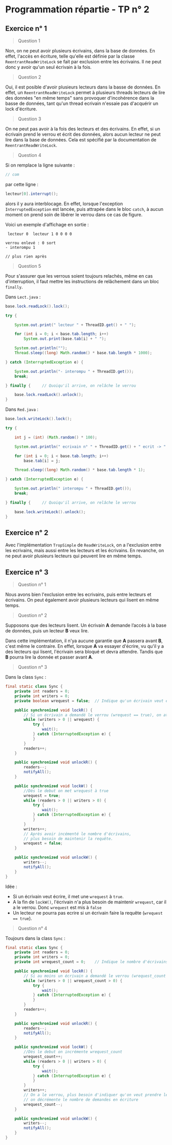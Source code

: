 
# Programmation répartie -  TP n° 2 #

## Exercice n° 1 ##

> Question 1

Non, on ne peut avoir plusieurs écrivains, dans la base de données.
En effet, l'accès en écriture, telle qu'elle est définie
par la classe ```ReentrantReadWriteLock``` se fait par exclusion entre les écrivains.
Il ne peut donc y avoir qu'un seul écrivain à la fois.

> Question 2

Oui, il est posible d'avoir plusieurs lecteurs dans la basse de données.
En effet, un ```ReentrantReadWriteLock``` permet à plusieurs threads lecteurs de lire des données
"en même temps" sans provoquer d'incohérence dans la basse de données, tant qu'un thread ecrivain
n'essaie pas d'acquérir un lock d'écriture.

> Question 3

On ne peut pas avoir à la fois des lecteurs et des écrivains. En effet, si un écrivain
prend le verrou et écrit des données, alors aucun lecteur ne peut lire dans la base de données.
Cela est spécifié par la documentation de ```ReentrantReadWriteLock```.

> Question 4

Si on remplace la ligne suivante :

```java
// com
```

par cette ligne :

```java
lecteur[0].interrupt();
```

alors il y aura interblocage.
En effet, lorsque l'exception ```InterruptedException``` est lancée, puis attrapée
dans le bloc ```catch```, à aucun moment on prend soin de libérer le verrou dans ce cas de figure.

Voici un exemple d'affichage en sortie :

```
 lecteur 0  lecteur 1 0 0 0 0

verrou enlevé : 0 sort
- interompu 1

// plus rien après
```

> Question 5

Pour s'assurer que les verrous soient toujours relachés, même en cas d'interruption,
il faut mettre les instructions de relâchement dans un bloc ```finally```.

Dans ```Lect.java``` :

```java
base.lock.readLock().lock();

try {

	System.out.print(" lecteur " + ThreadID.get() + " ");

	for (int i = 0; i < base.tab.length; i++)
		System.out.print(base.tab[i] + " ");

	System.out.println("");
	Thread.sleep((long) Math.random() * base.tab.length * 1000);

} catch (InterruptedException e) {

	System.out.println("- interompu " + ThreadID.get());
	break;

} finally {     // Quoiqu'il arrive, on relâche le verrou

	base.lock.readLock().unlock();
}
```

Dans ```Red.java``` :

```java
base.lock.writeLock().lock();

try {

	int j = (int) (Math.random() * 100);

	System.out.println(" ecrivain n° " + ThreadID.get() + " ecrit -> " + j);

	for (int i = 0; i < base.tab.length; i++)
		base.tab[i] = j;

	Thread.sleep((long) Math.random() * base.tab.length * 1);

} catch (InterruptedException e) {

	System.out.println(" interompu " + ThreadID.get());
	break;

} finally {     // Quoiqu'il arrive, on relâche le verrou

	base.lock.writeLock().unlock();
}
```


## Exercice n° 2 ##

Avec l'implémentation ```TropSimple``` de ```ReadWriteLock```, on a l'exclusion
entre les ecrivains, mais aussi entre les lecteurs et les écrivains.
En revanche, on ne peut avoir plusieurs lecteurs qui peuvent lire en même temps.


## Exercice n° 3 ##

> Question n° 1

Nous avons bien l'exclusion entre les ecrivains, puis entre lecteurs et écrivains.
On peut également avoir plusieurs lecteurs qui lisent en même temps.

> Question n° 2

Supposons que des lecteurs lisent. Un écrivain **A** demande l’accés à la base de données,
puis un lecteur **B** veux lire.

Dans cette implémentation, il n'ya aucune garantie que **A** passera avant **B**,
c'est même le contraire. En effet, lorsque **A** va essayer d'écrire, vu qu'il y a
des lecteurs qui lisent, l'écrivain sera bloqué et devra attendre. Tandis que **B**
pourra lire la donnée et passer avant **A**.

> Question n° 3

Dans la class ```Sync``` :

```java
final static class Sync {
	private int readers = 0;
	private int writers = 0;
	private boolean wrequest = false;  // Indique qu'un écrivain veut écrire

	public synchronized void lockR() {
        // Si un écrivain a demandé le verrou (wrequest == true), on attend
        while (writers > 0 || wrequest) {
			try {
				wait();
			} catch (InterruptedException e) {
			}
		}
		readers++;
	}

	public synchronized void unlockR() {
		readers--;
		notifyAll();
	}

	public synchronized void lockW() {
        //Dès le debut on met wrequest à true
		wrequest = true;
		while (readers > 0 || writers > 0) {
			try {
				wait();
			} catch (InterruptedException e) {
			}
		}
		writers++;
        // Après avoir incémenté le nombre d'écrivains,
        // plus besoin de maintenir la requête.
		wrequest = false;
	}

	public synchronized void unlockW() {
		writers--;
		notifyAll();
	}
}
```

Idée :

- Si un écrivain veut écrire, il met une ```wrequest``` à ```true```.
- A la fin de ```lockW()```, l'écrivain n'a plus besoin de maintenir ```wrequest```,
car il a le verrou. Donc ```wrequest``` est mis à ```false```
- Un lecteur ne pourra pas ecrire si un écrivain faire la requête (```wrequest == true```).


> Question n° 4

Toujours dans la class ```Sync``` :

```java
final static class Sync {
	private int readers = 0;
	private int writers = 0;
	private int wrequest_count = 0;    // Indique le nombre d'écrivains voulant écrire

	public synchronized void lockR() {
        // Si au moins un écrivain a demandé le verrou (wrequest_count > 0), on attend
		while (writers > 0 || wrequest_count > 0) {
			try {
				wait();
			} catch (InterruptedException e) {
			}
		}
		readers++;
	}

	public synchronized void unlockR() {
		readers--;
		notifyAll();
	}

	public synchronized void lockW() {
        //Dès le debut on incrémente wrequest_count
		wrequest_count++;
		while (readers > 0 || writers > 0) {
			try {
				wait();
			} catch (InterruptedException e) {
			}
		}
		writers++;
        // On a le verrou, plus besoin d'indiquer qu'on veut prendre le verrou
        // on décrémente le nombre de demandes en écriture
		wrequest_count--;
	}

	public synchronized void unlockW() {
		writers--;
		notifyAll();
	}
}
```

